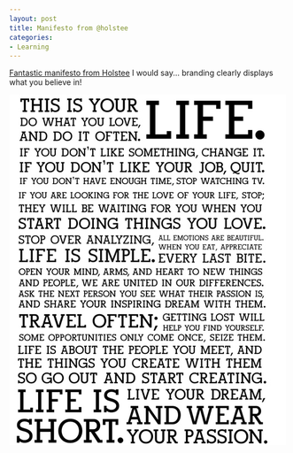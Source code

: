 ```yaml
---
layout: post
title: Manifesto from @holstee
categories:
- Learning
---
```


[Fantastic manifesto from Holstee](http://shop.holstee.com/pages/about#manifesto) I would say... branding clearly displays what you believe in!

![](/img/holstee-manifesto.jpg)
